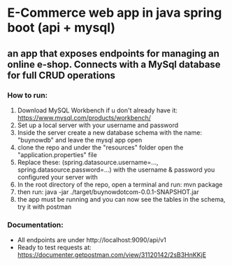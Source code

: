 # E-Commerce web app in java spring boot (api + mysql)
## an app that exposes endpoints for managing an online e-shop. Connects with a MySql database for full CRUD operations
### How to run:
1. Download MySQL Workbench if u don't already have it: https://www.mysql.com/products/workbench/
2. Set up a local server with your username and password
3. Inside the server create a new database schema with the name: "buynowdb" and leave the mysql app open
4. clone the repo and under the "resources" folder open the "application.properties" file
5. Replace these: (spring.datasource.username=..., spring.datasource.password=...) with the username & password you configured your server with
6. In the root directory of the repo, open a terminal and run: mvn package
7. then run: java -jar ./target/buynowdotcom-0.0.1-SNAPSHOT.jar
8. the app must be running and you can now see the tables in the schema, try it with postman

### Documentation:
* All endpoints are under http://localhost:9090/api/v1
* Ready to test requests at: https://documenter.getpostman.com/view/31120142/2sB3HnKKjE
